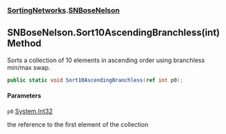 ### [SortingNetworks](SortingNetworks.md 'SortingNetworks').[SNBoseNelson](SortingNetworks.SNBoseNelson.md 'SortingNetworks.SNBoseNelson')

## SNBoseNelson.Sort10AscendingBranchless(int) Method

Sorts a collection of 10 elements in ascending order using branchless min/max swap.

```csharp
public static void Sort10AscendingBranchless(ref int p0);
```
#### Parameters

<a name='SortingNetworks.SNBoseNelson.Sort10AscendingBranchless(int).p0'></a>

`p0` [System.Int32](https://docs.microsoft.com/en-us/dotnet/api/System.Int32 'System.Int32')

the reference to the first element of the collection